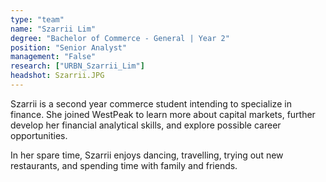 ```yaml
---
type: "team"
name: "Szarrii Lim"
degree: "Bachelor of Commerce - General | Year 2"
position: "Senior Analyst"
management: "False"
research: ["URBN_Szarrii_Lim"]
headshot: Szarrii.JPG
---
```


Szarrii is a second year commerce student intending to specialize in finance. She joined WestPeak to learn more about capital markets, further develop her financial analytical skills, and explore possible career opportunities.

In her spare time, Szarrii enjoys dancing, travelling, trying out new restaurants, and spending time with family and friends.